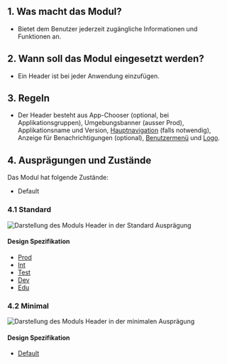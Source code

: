 ## 1. Was macht das Modul? 
* Bietet dem Benutzer jederzeit zugängliche Informationen und Funktionen an.


## 2. Wann soll das Modul eingesetzt werden? 
* Ein Header ist bei jeder Anwendung einzufügen.


## 3. Regeln
* Der Header besteht aus App-Chooser (optional, bei Applikationsgruppen), Umgebungsbanner (ausser Prod), Applikationsname und Version, [Hauptnavigation](https://digital.sbb.ch/de/webapps/modules/mainnavigation) (falls notwendig), Anzeige für Benachrichtigungen (optional), [Benutzermenü](https://digital.sbb.ch/de/webapps/components/usermenu) und [Logo](https://digital.sbb.ch/de/webapps/basics/brand).


## 4. Ausprägungen und Zustände 
Das Modul hat folgende Zustände:
* Default

### 4.1 Standard
![Darstellung des Moduls Header in der Standard Ausprägung](https://raw.githubusercontent.com/sbb-design-systems/sbb-design-system/master/webapp/modules/header/images/header_default.png 'class: image')

#### Design Spezifikation
* [Prod](https://sbb.invisionapp.com/d/main#/console/17140415/355318668/inspect)
* [Int](https://sbb.invisionapp.com/d/main#/console/17140415/355318669/inspect)
* [Test](https://sbb.invisionapp.com/d/main#/console/17140415/355318670/inspect)
* [Dev](https://sbb.invisionapp.com/d/main#/console/17140415/355318671/inspect)
* [Edu](https://sbb.invisionapp.com/d/main#/console/17140415/355318673/inspect)

### 4.2 Minimal
![Darstellung des Moduls Header in der minimalen Ausprägung](https://raw.githubusercontent.com/sbb-design-systems/sbb-design-system/master/webapp/modules/header/images/header_minimal.png 'class: image')

#### Design Spezifikation
* [Default](https://sbb.invisionapp.com/d/main#/console/17140415/355318672/inspect)
